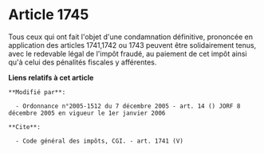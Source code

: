 # Article 1745

Tous ceux qui ont fait l'objet d'une condamnation définitive, prononcée en application des articles 1741,1742 ou 1743 peuvent
être solidairement tenus, avec le redevable légal de l'impôt fraudé, au paiement de cet impôt ainsi qu'à celui des pénalités
fiscales y afférentes.

**Liens relatifs à cet article**

	**Modifié par**:

	  - Ordonnance n°2005-1512 du 7 décembre 2005 - art. 14 () JORF 8 décembre 2005 en vigueur le 1er janvier 2006

	**Cite**:

	  - Code général des impôts, CGI. - art. 1741 (V)
